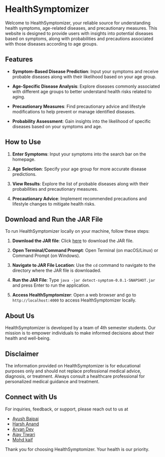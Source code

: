 # HealthSymptomizer

Welcome to HealthSymptomizer, your reliable source for understanding health symptoms, age-related diseases, and precautionary measures. This website is designed to provide users with insights into potential diseases based on symptoms, along with probabilities and precautions associated with those diseases according to age groups.

## Features

- **Symptom-Based Disease Prediction**: Input your symptoms and receive probable diseases along with their likelihood based on your age group.

- **Age-Specific Disease Analysis**: Explore diseases commonly associated with different age groups to better understand health risks related to aging.

- **Precautionary Measures**: Find precautionary advice and lifestyle modifications to help prevent or manage identified diseases.

- **Probability Assessment**: Gain insights into the likelihood of specific diseases based on your symptoms and age.

## How to Use

1. **Enter Symptoms**: Input your symptoms into the search bar on the homepage.

2. **Age Selection**: Specify your age group for more accurate disease predictions.

3. **View Results**: Explore the list of probable diseases along with their probabilities and precautionary measures.

4. **Precautionary Advice**: Implement recommended precautions and lifestyle changes to mitigate health risks.

## Download and Run the JAR File

To run HealthSymptomizer locally on your machine, follow these steps:

1. **Download the JAR file**: Click [here](target/detect-symptom-0.0.1-SNAPSHOT.jar) to download the JAR file.

2. **Open Terminal/Command Prompt**: Open Terminal (on macOS/Linux) or Command Prompt (on Windows).

3. **Navigate to JAR File Location**: Use the `cd` command to navigate to the directory where the JAR file is downloaded.

4. **Run the JAR File**: Type `java -jar detect-symptom-0.0.1-SNAPSHOT.jar` and press Enter to run the application.

5. **Access HealthSymptomizer**: Open a web browser and go to `http://localhost:4000` to access HealthSymptomizer locally.

## About Us

HealthSymptomizer is developed by a team of 4th semester students. Our mission is to empower individuals to make informed decisions about their health and well-being.

## Disclaimer

The information provided on HealthSymptomizer is for educational purposes only and should not replace professional medical advice, diagnosis, or treatment. Always consult a healthcare professional for personalized medical guidance and treatment.

## Connect with Us

For inquiries, feedback, or support, please reach out to us at

- [Ayush Bajpai](mailto:cse22030@iiitkalyani.ac.in)
- [Harsh Anand](mailto:cse22044@iiitkalyani.ac.in)
- [Aryan Dev](mailto:cse22027@iiitkalyani.ac.in)
- [Ajay Tiwari](mailto:cse22008@iiitkalyani.ac.in)
- [Mohd kaif](mailto:cse22055@iiitkalyani.ac.in)

Thank you for choosing HealthSymptomizer. Your health is our priority.
